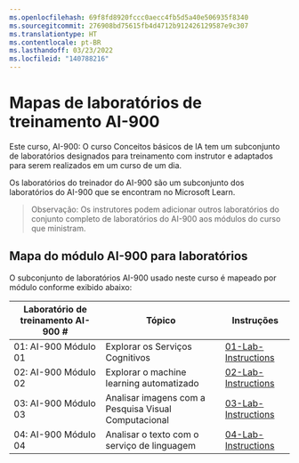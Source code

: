 ```yaml
---
ms.openlocfilehash: 69f8fd8920fccc0aecc4fb5d5a40e506935f8340
ms.sourcegitcommit: 276908bd75615fb4d4712b912426129587e9c307
ms.translationtype: HT
ms.contentlocale: pt-BR
ms.lasthandoff: 03/23/2022
ms.locfileid: "140788216"
---
```

# <a name="ai-900-trainer-lab-mapping"></a>Mapas de laboratórios de treinamento AI-900

Este curso, AI-900: O curso Conceitos básicos de IA tem um subconjunto de laboratórios designados para treinamento com instrutor e adaptados para serem realizados em um curso de um dia.

Os laboratórios do treinador do AI-900 são um subconjunto dos laboratórios do AI-900 que se encontram no Microsoft Learn.

> Observação: Os instrutores podem adicionar outros laboratórios do conjunto completo de laboratórios do AI-900 aos módulos do curso que ministram.

## <a name="ai-900-module-mapping-to-labs"></a>Mapa do módulo AI-900 para laboratórios

O subconjunto de laboratórios AI-900 usado neste curso é mapeado por módulo conforme exibido abaixo: 

| Laboratório de treinamento AI-900 # | Tópico | Instruções |
| --- | --- | --- |
| 01: AI-900 Módulo 01 | Explorar os Serviços Cognitivos | [01-Lab-Instructions](https://aka.ms/ai900-module-01) |
| 02: AI-900 Módulo 02 | Explorar o machine learning automatizado | [02-Lab-Instructions](https://aka.ms/ai900-module-02) |
| 03: AI-900 Módulo 03 | Analisar imagens com a Pesquisa Visual Computacional  | [03-Lab-Instructions](https://aka.ms/ai900-module-03) |
| 04: AI-900 Módulo 04 | Analisar o texto com o serviço de linguagem | [04-Lab-Instructions](https://aka.ms/ai900-module-04) |


